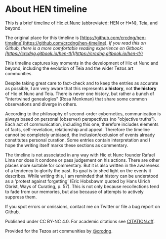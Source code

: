 # About HEN timeline

This is a brief [timeline](timeline.md) of [Hic et Nunc](https://web.archive.org/web/20211107123525/https://www.hicetnunc.xyz/) (abbreviated: HEN or H=N), [Teia](https://teia.art/), and beyond.

The original place for this timeline is [https://github.com/crcdng/hen-timeline](https://github.com/crcdng/hen-timeline). *If you read this on Github, there is a more comfortable reading experience on Gitbook: [https://crcdng.gitbook.io/hen-tl/](https://crcdng.gitbook.io/hen-tl/)*

This timeline captures key moments in the development of Hic et Nunc and beyond, including the evolution of Teia and the wider Tezos art communities.

Despite taking great care to fact-check and to keep the entries as accurate as possible, I am very aware that this represents **a history**, not **the history** of Hic et Nunc and Teia. There is never one history, but rather a bunch of "intertwined genealogies" (Rosa Menkman) that share some common observations and diverge in others. 

According to the philosophy of second-order cybernetics, communication is always based on personal (observer) perspectives (no "objective truths"). Each act of communication, including this one, therefore includes elements of facts, self-revelation, relationship and appeal. Therefore the timeline cannot be completely unbiased, the inclusion/exclusion of events already constitutes personal curation. Some entries contain interpretation and I hope the writing itself marks these sections as commentary.  

The timeline is not associated in any way with Hic et Nunc founder Rafael Lima nor does it condone or pass judgement on his actions. There are other places more suitable for commentary. But it is also written in the awareness of a tendency to glorify the past. Its goal is to shed light on the events it describes. While writing this, I am reminded that history can be understood as a ‘protest against forgetting’ (Eric Hobsbawm quoted by Hans Ulrich Obrist, Ways of Curating, p. 57). This is not only because recollections tend to fade from our memories, but also because of attempts to actively suppress them.  

If you spot errors or omissions, contact me on Twitter or file a bug report on Github.

Published under CC BY-NC 4.0. For academic citations see [CITATION.cff](CITATION.cff).

Provided for the Tezos art communities by [@crcdng](https://twitter.com/crcdng).
